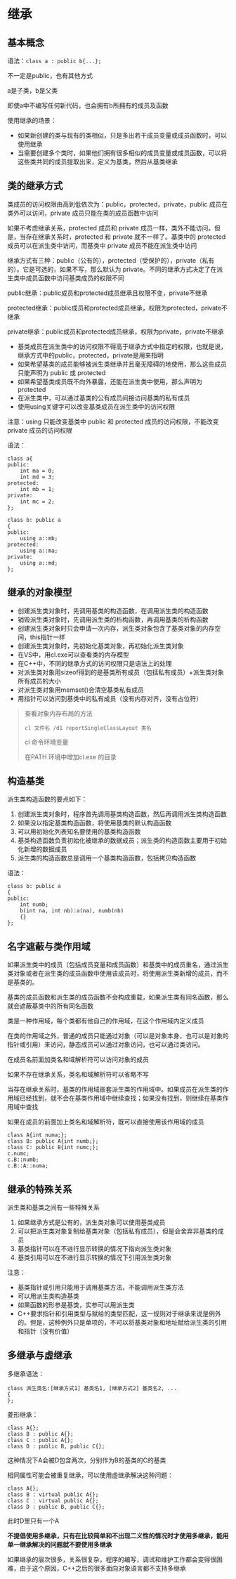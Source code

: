 # 继承

## 基本概念

语法：`class a : public b{...};`

不一定是public，也有其他方式

a是子类，b是父类

即使a中不编写任何新代码，也会拥有b所拥有的成员及函数

使用继承的场景：

* 如果新创建的类与现有的类相似，只是多出若干成员变量或成员函数时，可以使用继承
* 当需要创建多个类时，如果他们拥有很多相似的成员变量或成员函数，可以将这些类共同的成员提取出来，定义为基类，然后从基类继承

## 类的继承方式

类成员的访问权限由高到低依次为：public，protected，private，public 成员在类外可以访问，private 成员只能在类的成员函数中访问

如果不考虑继承关系，protected 成员和 private 成员一样，类外不能访问。但是，当存在继承关系时，protected 和 private 就不一样了。基类中的 protected 成员可以在派生类中访问，而基类中 private 成员不能在派生类中访问

继承方式有三种：public（公有的），protected（受保护的），private（私有的）。它是可选的，如果不写，那么默认为 private。不同的继承方式决定了在派生类中成员函数中访问基类成员的权限不同

public继承：public成员和protected成员继承且权限不变，private不继承

protected继承：public成员和protected成员继承，权限为protected，private不继承

private继承：public成员和protected成员继承，权限为private，private不继承

* 基类成员在派生类中的访问权限不得高于继承方式中指定的权限，也就是说，继承方式中的public，protected，private是用来指明
* 如果希望基类的成员能够被派生类继承并且毫无障碍的地使用，那么这些成员只能声明为 public 或 protected
* 如果希望基类成员既不向外暴露，还能在派生类中使用，那么声明为 protected
* 在派生类中，可以通过基类的公有成员间接访问基类的私有成员
* 使用using关键字可以改变基类成员在派生类中的访问权限

注意：using 只能改变基类中 public 和 protected 成员的访问权限，不能改变 private 成员的访问权限

语法：

```
class a{
public:
	int ma = 0;
	int md = 3;
protected:
	int mb = 1;
private:
	int mc = 2;
};

class b: public a
{
public:
	using a::mb;
protected:
	using a::ma;
private:
	using a::md;
};
```

## 继承的对象模型

* 创建派生类对象时，先调用基类的构造函数，在调用派生类的构造函数
* 销毁派生类对象时，先调用派生类的析构函数，再调用基类的析构函数
* 创建派生类对象时只会申请一次内存，派生类对象包含了基类对象的内存空间，this指针一样
* 创建派生类对象时，先初始化基类对象，再初始化派生类对象
* 在VS中，用cl.exe可以查看类的内存模型
* 在C++中，不同的继承方式的访问权限只是语法上的处理
* 对派生类对象用sizeof得到的是基类所有成员（包括私有成员）+派生类对象所有成员的大小
* 对派生类对象用memset()会清空基类私有成员
* 用指针可以访问到基类中的私有成员（没有内存对齐，没有占位符）

> 查看对象内存布局的方法
>
> `cl 文件名 /d1 reportSingleClassLayout 类名`
>
> cl 命令环境变量
>
> 在PATH 环境中增加cl.exe 的目录
>

## 构造基类

派生类构造函数的要点如下：

1. 创建派生类对象时，程序首先调用基类构造函数，然后再调用派生类构造函数
2. 如果没以指定基类构造函数，将使用基类的默认构造函数
3. 可以用初始化列表知名要使用的基类构造函数
4. 基类构造函数负责初始化被继承的数据成员；派生类的构造函数主要用于初始化新增的数据成员
5. 派生类的构造函数总是调用一个基类构造函数，包括拷贝构造函数

语法：

```
class b: public a
{
public:
	int numb;
	b(int na, int nb):a(na), numb(nb)
	{}
};
```



## 名字遮蔽与类作用域

如果派生类中的成员（包括成员变量和成员函数）和基类中的成员重名，通过派生类对象或者在派生类的成员函数中使用该成员时，将使用派生类新增的成员，而不是基类的。

基类的成员函数和派生类的成员函数不会构成重载，如果派生类有同名函数，那么就会遮蔽基类中的所有同名函数

类是一种作用域，每个类都有他自己的作用域，在这个作用域内定义成员

在类的作用域之外，普通的成员只能通过对象（可以是对象本身，也可以是对象的指针或引用）来访问，静态成员可以通过对象访问，也可以通过类访问。

在成员名前面加类名和域解析符可以访问对象的成员

如果不存在继承关系，类名和域解析符可以省略不写

当存在继承关系时，基类的作用域嵌套派生类的作用域中。如果成员在派生类的作用域已经找到，就不会在基类作用域中继续查找；如果没有找到，则继续在基类作用域中查找

如果在成员的前面加上类名和域解析符，既可以直接使用该作用域的成员

```
class A{int numa;};
class B: public A{int numb;};
class C: public B{int numc;};
c.numc;
c.B::numb;
c.B::A::numa;
```



## 继承的特殊关系

派生类和基类之间有一些特殊关系

1. 如果继承方式是公有的，派生类对象可以使用基类成员
2. 可以把派生类对象复制给基类对象（包括私有成员），但是会舍弃非基类的成员
3. 基类指针可以在不进行显示转换的情况下指向派生类对象
4. 基类引用可以在不进行显示转换的情况下引用派生类对象

注意：

* 基类指针或引用只能用于调用基类方法，不能调用派生类方法
* 可以用派生类构造基类
* 如果函数的形参是基类，实参可以用派生类
* C++要求指针和引用类型与赋给的类型匹配，这一规则对于继承来说是例外的。但是，这种例外只是单项的，不可以将基类对象和地址赋给派生类的引用和指针（没有价值）

## 多继承与虚继承

多继承语法：

```
class 派生类名:[继承方式1] 基类名1, [继承方式2] 基类名2, ...
{
};
```

菱形继承：

```
class A{};
class B : public A{};
class C : public A{};
class D : public B, public C{};
```

这种情况下A会被D包含两次，分别作为B的基类的C的基类

相同属性可能会被重复继承，可以使用虚继承解决这种问题：

```
class A{};
class B : virtual public A{};
class C : virtual public A{};
class D : public B, public C{};
```

此时D里只有一个A

**不提倡使用多继承，只有在比较简单和不出现二义性的情况时才使用多继承，能用单一继承解决的问题就不要使用多继承**

如果继承的层次很多，关系很复杂，程序的编写，调试和维护工作都会变得很困难，由于这个原因，C++之后的很多面向对象语言都不支持多继承